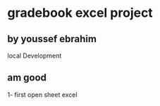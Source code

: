 # gradebook excel project

## by youssef ebrahim

local Development

## am good
1- first open sheet excel 
